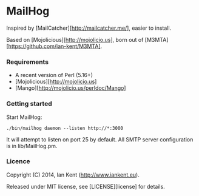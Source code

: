 MailHog
=======

Inspired by [MailCatcher][http://mailcatcher.me/], easier to install.

Based on [Mojolicious][http://mojolicio.us], born out of [M3MTA][https://github.com/ian-kent/M3MTA].

### Requirements

* A recent version of Perl (5.16+)
* [Mojolicious][http://mojolicio.us]
* [Mango][http://mojolicio.us/perldoc/Mango]

### Getting started

Start MailHog:

```./bin/mailhog daemon --listen http://*:3000```

It will attempt to listen on port 25 by default.
All SMTP server configuration is in lib/MailHog.pm.

### Licence

Copyright (C) 2014, Ian Kent (http://www.iankent.eu).

Released under MIT license, see [LICENSE][license] for details.
